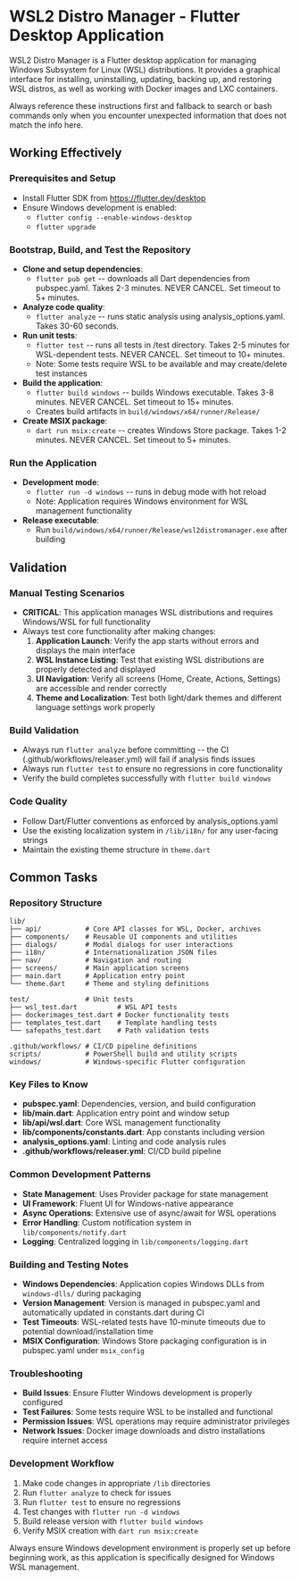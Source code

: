 # WSL2 Distro Manager - Flutter Desktop Application

WSL2 Distro Manager is a Flutter desktop application for managing Windows Subsystem for Linux (WSL) distributions. It provides a graphical interface for installing, uninstalling, updating, backing up, and restoring WSL distros, as well as working with Docker images and LXC containers.

Always reference these instructions first and fallback to search or bash commands only when you encounter unexpected information that does not match the info here.

## Working Effectively

### Prerequisites and Setup
- Install Flutter SDK from https://flutter.dev/desktop
- Ensure Windows development is enabled:
  - `flutter config --enable-windows-desktop`
  - `flutter upgrade`

### Bootstrap, Build, and Test the Repository
- **Clone and setup dependencies**:
  - `flutter pub get` -- downloads all Dart dependencies from pubspec.yaml. Takes 2-3 minutes. NEVER CANCEL. Set timeout to 5+ minutes.
- **Analyze code quality**:
  - `flutter analyze` -- runs static analysis using analysis_options.yaml. Takes 30-60 seconds.
- **Run unit tests**:
  - `flutter test` -- runs all tests in /test directory. Takes 2-5 minutes for WSL-dependent tests. NEVER CANCEL. Set timeout to 10+ minutes.
  - Note: Some tests require WSL to be available and may create/delete test instances
- **Build the application**:
  - `flutter build windows` -- builds Windows executable. Takes 3-8 minutes. NEVER CANCEL. Set timeout to 15+ minutes.
  - Creates build artifacts in `build/windows/x64/runner/Release/`
- **Create MSIX package**:
  - `dart run msix:create` -- creates Windows Store package. Takes 1-2 minutes. NEVER CANCEL. Set timeout to 5+ minutes.

### Run the Application
- **Development mode**:
  - `flutter run -d windows` -- runs in debug mode with hot reload
  - Note: Application requires Windows environment for WSL management functionality
- **Release executable**:
  - Run `build/windows/x64/runner/Release/wsl2distromanager.exe` after building

## Validation

### Manual Testing Scenarios
- **CRITICAL**: This application manages WSL distributions and requires Windows/WSL for full functionality
- Always test core functionality after making changes:
  1. **Application Launch**: Verify the app starts without errors and displays the main interface
  2. **WSL Instance Listing**: Test that existing WSL distributions are properly detected and displayed
  3. **UI Navigation**: Verify all screens (Home, Create, Actions, Settings) are accessible and render correctly
  4. **Theme and Localization**: Test both light/dark themes and different language settings work properly

### Build Validation
- Always run `flutter analyze` before committing -- the CI (.github/workflows/releaser.yml) will fail if analysis finds issues
- Always run `flutter test` to ensure no regressions in core functionality
- Verify the build completes successfully with `flutter build windows`

### Code Quality
- Follow Dart/Flutter conventions as enforced by analysis_options.yaml
- Use the existing localization system in `/lib/i18n/` for any user-facing strings
- Maintain the existing theme structure in `theme.dart`

## Common Tasks

### Repository Structure
```
lib/
├── api/           # Core API classes for WSL, Docker, archives
├── components/    # Reusable UI components and utilities
├── dialogs/       # Modal dialogs for user interactions
├── i18n/          # Internationalization JSON files
├── nav/           # Navigation and routing
├── screens/       # Main application screens
├── main.dart      # Application entry point
└── theme.dart     # Theme and styling definitions

test/              # Unit tests
├── wsl_test.dart          # WSL API tests
├── dockerimages_test.dart # Docker functionality tests
├── templates_test.dart    # Template handling tests
└── safepaths_test.dart    # Path validation tests

.github/workflows/ # CI/CD pipeline definitions
scripts/           # PowerShell build and utility scripts
windows/           # Windows-specific Flutter configuration
```

### Key Files to Know
- **pubspec.yaml**: Dependencies, version, and build configuration
- **lib/main.dart**: Application entry point and window setup
- **lib/api/wsl.dart**: Core WSL management functionality
- **lib/components/constants.dart**: App constants including version
- **analysis_options.yaml**: Linting and code analysis rules
- **.github/workflows/releaser.yml**: CI/CD build pipeline

### Common Development Patterns
- **State Management**: Uses Provider package for state management
- **UI Framework**: Fluent UI for Windows-native appearance
- **Async Operations**: Extensive use of async/await for WSL operations
- **Error Handling**: Custom notification system in `lib/components/notify.dart`
- **Logging**: Centralized logging in `lib/components/logging.dart`

### Building and Testing Notes
- **Windows Dependencies**: Application copies Windows DLLs from `windows-dlls/` during packaging
- **Version Management**: Version is managed in pubspec.yaml and automatically updated in constants.dart during CI
- **Test Timeouts**: WSL-related tests have 10-minute timeouts due to potential download/installation time
- **MSIX Configuration**: Windows Store packaging configuration is in pubspec.yaml under `msix_config`

### Troubleshooting
- **Build Issues**: Ensure Flutter Windows development is properly configured
- **Test Failures**: Some tests require WSL to be installed and functional
- **Permission Issues**: WSL operations may require administrator privileges
- **Network Issues**: Docker image downloads and distro installations require internet access

### Development Workflow
1. Make code changes in appropriate `/lib` directories
2. Run `flutter analyze` to check for issues
3. Run `flutter test` to ensure no regressions
4. Test changes with `flutter run -d windows`
5. Build release version with `flutter build windows`
6. Verify MSIX creation with `dart run msix:create`

Always ensure Windows development environment is properly set up before beginning work, as this application is specifically designed for Windows WSL management.